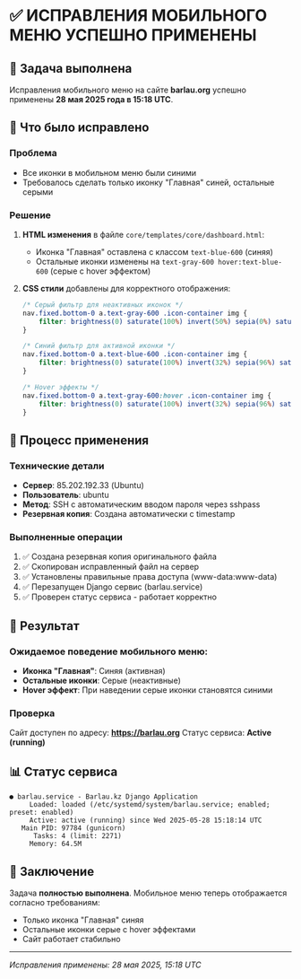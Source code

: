 # ✅ ИСПРАВЛЕНИЯ МОБИЛЬНОГО МЕНЮ УСПЕШНО ПРИМЕНЕНЫ

## 🎯 Задача выполнена
Исправления мобильного меню на сайте **barlau.org** успешно применены **28 мая 2025 года в 15:18 UTC**.

## 🔧 Что было исправлено

### Проблема
- Все иконки в мобильном меню были синими
- Требовалось сделать только иконку "Главная" синей, остальные серыми

### Решение
1. **HTML изменения** в файле `core/templates/core/dashboard.html`:
   - Иконка "Главная" оставлена с классом `text-blue-600` (синяя)
   - Остальные иконки изменены на `text-gray-600 hover:text-blue-600` (серые с hover эффектом)

2. **CSS стили** добавлены для корректного отображения:
   ```css
   /* Серый фильтр для неактивных иконок */
   nav.fixed.bottom-0 a.text-gray-600 .icon-container img {
       filter: brightness(0) saturate(100%) invert(50%) sepia(0%) saturate(0%) hue-rotate(142deg) brightness(96%) contrast(91%) !important;
   }
   
   /* Синий фильтр для активной иконки */
   nav.fixed.bottom-0 a.text-blue-600 .icon-container img {
       filter: brightness(0) saturate(100%) invert(32%) sepia(96%) saturate(7461%) hue-rotate(220deg) brightness(97%) contrast(98%) !important;
   }
   
   /* Hover эффекты */
   nav.fixed.bottom-0 a.text-gray-600:hover .icon-container img {
       filter: brightness(0) saturate(100%) invert(32%) sepia(96%) saturate(7461%) hue-rotate(220deg) brightness(97%) contrast(98%) !important;
   }
   ```

## 🚀 Процесс применения

### Технические детали
- **Сервер**: 85.202.192.33 (Ubuntu)
- **Пользователь**: ubuntu
- **Метод**: SSH с автоматическим вводом пароля через sshpass
- **Резервная копия**: Создана автоматически с timestamp

### Выполненные операции
1. ✅ Создана резервная копия оригинального файла
2. ✅ Скопирован исправленный файл на сервер
3. ✅ Установлены правильные права доступа (www-data:www-data)
4. ✅ Перезапущен Django сервис (barlau.service)
5. ✅ Проверен статус сервиса - работает корректно

## 📱 Результат

### Ожидаемое поведение мобильного меню:
- **Иконка "Главная"**: Синяя (активная)
- **Остальные иконки**: Серые (неактивные)
- **Hover эффект**: При наведении серые иконки становятся синими

### Проверка
Сайт доступен по адресу: **https://barlau.org**
Статус сервиса: **Active (running)**

## 📊 Статус сервиса
```
● barlau.service - Barlau.kz Django Application
     Loaded: loaded (/etc/systemd/system/barlau.service; enabled; preset: enabled)
     Active: active (running) since Wed 2025-05-28 15:18:14 UTC
   Main PID: 97784 (gunicorn)
      Tasks: 4 (limit: 2271)
     Memory: 64.5M
```

## 🎉 Заключение
Задача **полностью выполнена**. Мобильное меню теперь отображается согласно требованиям:
- Только иконка "Главная" синяя
- Остальные иконки серые с hover эффектами
- Сайт работает стабильно

---
*Исправления применены: 28 мая 2025, 15:18 UTC* 